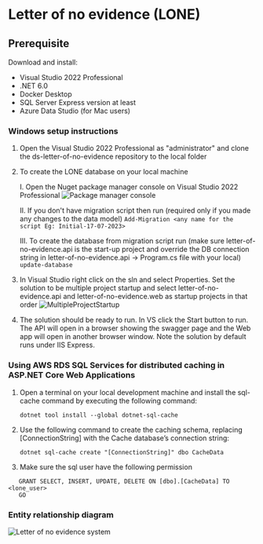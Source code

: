 # Letter of no evidence (LONE)

## Prerequisite

Download and install:

- Visual Studio 2022 Professional
- .NET 6.0
- Docker Desktop
- SQL Server Express version at least
- Azure Data Studio (for Mac users)


### Windows setup instructions
1. Open the Visual Studio 2022 Professional as "administrator" and clone the ds-letter-of-no-evidence repository to the local folder

2. To create the LONE database on your local machine

	I.   Open the Nuget package manager console on Visual Studio 2022 Professional
		 ![Package manager console](https://github.com/nationalarchives/ds-letter-of-no-evidence/assets/40386980/deafb43c-9b61-4856-97f6-5ebd46447e25)
	
	II.  If you don't have migration script then run (required only if you made any changes to the data model)
		  `Add-Migration <any name for the script Eg: Initial-17-07-2023>` 
	
	III. To create the database from migration script run (make sure letter-of-no-evidence.api is the start-up project and override the DB connection string in letter-of-no-evidence.api -> Program.cs file with your local)
		  `update-database`
	
3. In Visual Studio right click on the sln and select Properties. Set the solution to be multiple project startup and select letter-of-no-evidence.api and letter-of-no-evidence.web as startup projects in that order
![MultipleProjectStartup](https://github.com/nationalarchives/ds-letter-of-no-evidence/assets/40386980/a005d193-118a-4bfa-b72c-28630075996b)

4. The solution should be ready to run. In VS click the Start button to run. The API will open in a browser showing the swagger page and the Web app will open in another browser window. Note the solution by default runs under IIS Express.

### Using AWS RDS SQL Services for distributed caching in ASP.NET Core Web Applications
1. Open a terminal on your local development machine and install the sql-cache command by executing the following command:
   
   ```dotnet tool install --global dotnet-sql-cache```

2. Use the following command to create the caching schema, replacing [ConnectionString] with the Cache database’s connection string:
   
   ```dotnet sql-cache create "[ConnectionString]" dbo CacheData```

3. Make sure the sql user have the following permission
   
```
   GRANT SELECT, INSERT, UPDATE, DELETE ON [dbo].[CacheData] TO <lone_user>
   GO
```

### Entity relationship diagram

![Letter of no evidence system](https://github.com/nationalarchives/ds-letter-of-no-evidence/assets/40386980/b7c929d8-94d6-45fa-baac-d838f30cdd7c)

